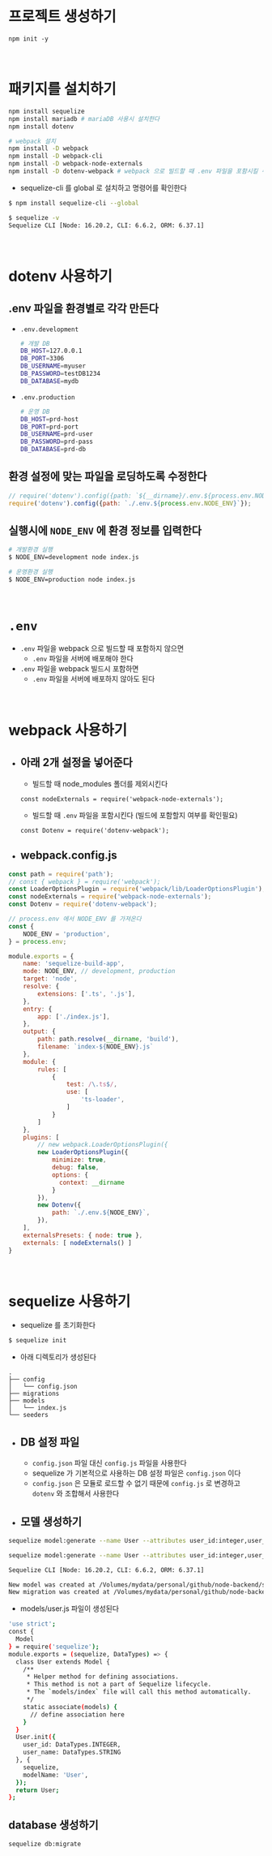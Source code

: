 # 프로젝트 생성하기
```shell
npm init -y
```

<br>

# 패키지를 설치하기
```bash
npm install sequelize
npm install mariadb # mariaDB 사용시 설치한다
npm install dotenv

# webpack 설치
npm install -D webpack
npm install -D webpack-cli
npm install -D webpack-node-externals
npm install -D dotenv-webpack # webpack 으로 빌드할 때 .env 파일을 포함시킬 수 있다
```
- sequelize-cli 를 global 로 설치하고 명령어를 확인한다
```bash
$ npm install sequelize-cli --global

$ sequelize -v
Sequelize CLI [Node: 16.20.2, CLI: 6.6.2, ORM: 6.37.1]
```

<br>

# dotenv 사용하기

## .env 파일을 환경별로 각각 만든다

- `.env.development`
  ```bash
  # 개발 DB
  DB_HOST=127.0.0.1
  DB_PORT=3306
  DB_USERNAME=myuser
  DB_PASSWORD=testDB1234
  DB_DATABASE=mydb
  ```

- `.env.production`
  ```bash
  # 운영 DB
  DB_HOST=prd-host
  DB_PORT=prd-port
  DB_USERNAME=prd-user
  DB_PASSWORD=prd-pass
  DB_DATABASE=prd-db
  ```

## 환경 설정에 맞는 파일을 로딩하도록 수정한다
```javascript
// require('dotenv').config({path: `${__dirname}/.env.${process.env.NODE_ENV}`});
require('dotenv').config({path: `./.env.${process.env.NODE_ENV}`});
```

## 실행시에 `NODE_ENV` 에 환경 정보를 입력한다
```bash
# 개발환경 실행
$ NODE_ENV=development node index.js

# 운영환경 실행
$ NODE_ENV=production node index.js
```

<br>

# `.env`
- `.env` 파일을 webpack 으로 빌드할 때 포함하지 않으면
  - `.env` 파일을 서버에 배포해야 한다
- `.env` 파일을 webpack 빌드시 포함하면
  - `.env` 파일을 서버에 배포하지 않아도 된다

<br>

# webpack 사용하기

- ## 아래 2개 설정을 넣어준다
  - 빌드할 때 node_modules 폴더를 제외시킨다
  ```
  const nodeExternals = require('webpack-node-externals');
  ```

  - 빌드할 때 `.env` 파일을 포함시킨다 (빌드에 포함할지 여부를 확인필요)
  ```
  const Dotenv = require('dotenv-webpack');
  ```

- ## webpack.config.js
```javascript
const path = require('path');
// const { webpack } = require('webpack');
const LoaderOptionsPlugin = require('webpack/lib/LoaderOptionsPlugin');
const nodeExternals = require('webpack-node-externals');
const Dotenv = require('dotenv-webpack');

// process.env 에서 NODE_ENV 를 가져온다
const {
    NODE_ENV = 'production',
} = process.env;

module.exports = {
    name: 'sequelize-build-app',
    mode: NODE_ENV, // development, production
    target: 'node',
    resolve: {
        extensions: ['.ts', '.js'],
    },
    entry: {
        app: ['./index.js'],
    },
    output: {
        path: path.resolve(__dirname, 'build'),
        filename: `index-${NODE_ENV}.js`
    },
    module: {
        rules: [
            {
                test: /\.ts$/,
                use: [
                    'ts-loader',
                ]
            }
        ]
    },
    plugins: [
        // new webpack.LoaderOptionsPlugin({
        new LoaderOptionsPlugin({
            minimize: true,
            debug: false,
            options: {
              context: __dirname
            }
        }),
        new Dotenv({
            path: `./.env.${NODE_ENV}`,
        }),
    ],
    externalsPresets: { node: true },
    externals: [ nodeExternals() ]
}
```


<br>

# sequelize 사용하기
- sequelize 를 초기화한다
```bash
$ sequelize init
```
- 아래 디렉토리가 생성된다
```
.
├── config
│   └── config.json
├── migrations
├── models
│   └── index.js
└── seeders
```

- ## DB 설정 파일
  - `config.json` 파일 대신 `config.js` 파일을 사용한다
  - sequelize 가 기본적으로 사용하는 DB 설정 파일은 `config.json` 이다
  - `config.json` 은 모듈로 로드할 수 없기 때문에 `config.js` 로 변경하고 `dotenv` 와 조합해서 사용한다

- ## 모델 생성하기

```bash
sequelize model:generate --name User --attributes user_id:integer,user_name:string
```

```bash
sequelize model:generate --name User --attributes user_id:integer,user_name:string

Sequelize CLI [Node: 16.20.2, CLI: 6.6.2, ORM: 6.37.1]

New model was created at /Volumes/mydata/personal/github/node-backend/sequelize-orm/models/user.js .
New migration was created at /Volumes/mydata/personal/github/node-backend/sequelize-orm/migrations/20240323042926-create-user.js
```

- models/user.js 파일이 생성된다
```bash
'use strict';
const {
  Model
} = require('sequelize');
module.exports = (sequelize, DataTypes) => {
  class User extends Model {
    /**
     * Helper method for defining associations.
     * This method is not a part of Sequelize lifecycle.
     * The `models/index` file will call this method automatically.
     */
    static associate(models) {
      // define association here
    }
  }
  User.init({
    user_id: DataTypes.INTEGER,
    user_name: DataTypes.STRING
  }, {
    sequelize,
    modelName: 'User',
  });
  return User;
};
```

## database 생성하기
```bash
sequelize db:migrate
```
